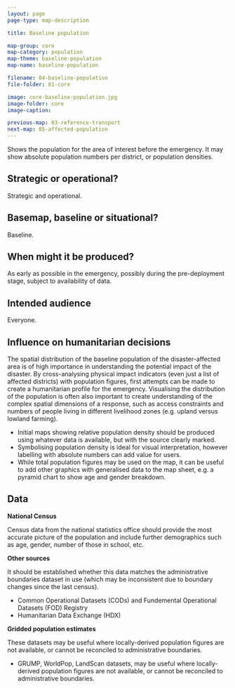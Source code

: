 ```yaml
---
layout: page
page-type: map-description

title: Baseline population

map-group: core
map-category: population
map-theme: baseline-population
map-name: baseline-population

filename: 04-baseline-population
file-folder: 01-core

image: core-baseline-population.jpg
image-folder: core
image-caption:  

previous-map: 03-reference-transport
next-map: 05-affected-population
---
```

Shows the population for the area of interest before the emergency. It may show absolute population numbers per district, or population densities.

## Strategic or operational?

Strategic and operational.

## Basemap, baseline or situational?

Baseline.

## When might it be produced?

As early as possible in the emergency, possibly during the pre-deployment stage, subject to availability of data.

## Intended audience

Everyone.

## Influence on humanitarian decisions

The spatial distribution of the baseline population of the disaster-affected area is of high importance in understanding the potential impact of the disaster. By cross-analysing physical impact indicators \(even just a list of affected districts\) with population figures, first attempts can be made to create a humanitarian profile for the emergency. Visualising the distribution of the population is often also important to create understanding of the complex spatial dimensions of a response, such as access constraints and numbers of people living in different livelihood zones \(e.g. upland versus lowland farming\).

* Initial maps showing relative population density should be produced using whatever data is available, but with the source clearly marked.
* Symbolising population density is ideal for visual interpretation, however labelling with absolute numbers can add value for users.
* While total population figures may be used on the map, it can be useful to add other graphics with generalised data to the map sheet, e.g. a pyramid chart to show age and gender breakdown.

## Data

**National Census** 

Census data from the national statistics office should provide the most accurate picture of the population and include further demographics such as age, gender, number of those in school, etc.

**Other sources** 

It should be established whether this data matches the administrative boundaries dataset in use \(which may be inconsistent due to boundary changes since the last census\).
* Common Operational Datasets \(CODs\) and Fundemental Operational Datasets \(FOD\) Registry
* Humanitarian Data Exchange \(HDX\)

**Gridded population estimates**

These datasets may be useful where locally-derived population figures are not available, or cannot be reconciled to administrative boundaries.
* GRUMP, WorldPop, LandScan datasets, may be useful where locally-derived population figures are not available, or cannot be reconciled to administrative boundaries.

